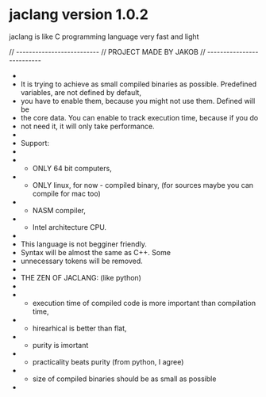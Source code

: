# jaclang version 1.0.2
jaclang is like C programming language very fast and light

// --------------------------
// PROJECT MADE BY JAKOB
// --------------------------

 *
 * It is trying to achieve as small compiled binaries as possible. Predefined variables, are not defined by default, 
 * you have to enable them, because you might not use them. Defined will be 
 * the core data. You can enable to track execution time, because if you do 
 * not need it, it will only take performance.  
 * 
 * Support:
 * 
 * - ONLY 64 bit computers,
 * - ONLY linux, for now - compiled binary, (for sources maybe you can compile for mac too)
 * - NASM compiler,
 * - Intel architecture CPU.
 * 
 * This language is not begginer friendly.
 * Syntax will be almost the same as C++. Some 
 * unnecessary tokens will be removed.
 * 
 *  THE ZEN OF JACLANG: (like python)
 * 
 * - execution time of compiled code is more important than compilation time,
 * - hirearhical is better than flat,
 * - purity is imortant
 * - practicality beats purity (from python, I agree)
 * - size of compiled binaries should be as small as possible
 *
